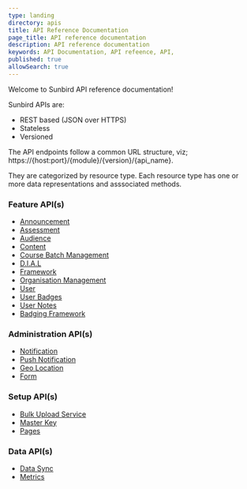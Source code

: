 ```yaml
---
type: landing
directory: apis
title: API Reference Documentation
page_title: API reference documentation
description: API reference documentation
keywords: API Documentation, API refeence, API,  
published: true
allowSearch: true
---
```

Welcome to Sunbird API reference documentation!

Sunbird APIs are:

- REST based (JSON over HTTPS)
- Stateless
- Versioned

The API endpoints follow a common URL structure, viz; https://{host:port}/{module}/{version}/{api_name}.

They are categorized by resource type. Each resource type has one or more data representations and asssociated methods.

<div class="row">
    <div class="col-sm-4">
        <h3>Feature API(s)</h3>
        <ul>
            <li><a href="apis/announcements/">Announcement</a></li>
            <li><a href="apis/assessmentapi/">Assessment</a></li>
            <li><a href="apis/audienceapi/">Audience</a></li>
            <li><a href="apis/content/">Content</a></li>
            <li><a href="apis/coursebatchmanapi/">Course Batch Management</a></li>
            <li><a href="apis/dialapi/">D.I.A.L </a></li>
            <li><a href="apis/framework/">Framework </a></li>
            <li><a href="apis/orgapi/">Organisation Management </a></li>
            <li><a href="apis/userapi/">User </a></li>
            <li><a href="apis/badgesapi/">User Badges </a></li>
            <li><a href="apis/noteapi/">User Notes </a></li>
            <li><a href="apis/badgingframeworkapi/">Badging Framework </a></li>
        </ul>
    </div>
    <div class="col-sm-4">
        <h3>Administration API(s)</h3>
        <ul>
            <li><a href="apis/notificationapi/">Notification </a></li>
            <li><a href="apis/firebasecloudmessagingapi/">Push Notification </a></li>
            <li><a href="apis/geolocationapi/">Geo Location </a></li>
            <li><a href="apis/form/">Form </a></li>      
        </ul>
        <h3>Setup API(s)</h3>
        <ul>
            <li><a href="apis/bulkupload/">Bulk Upload Service </a></li>
            <li><a href="apis/masterkeyapi/">Master Key </a></li>
            <li><a href="apis/pagesapi/">Pages </a></li>     
        </ul>
        </div>
    <div class="col-sm-4">
        <h3>Data API(s)</h3>
        <ul>
            <li><a href="apis/datasyncapi/">Data Sync </a></li>
            <li><a href="apis/metricsapi/">Metrics </a></li> 
        </ul>
    </div>

